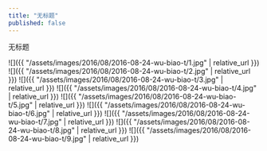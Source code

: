 ```yaml
---
title: "无标题"
published: false
---
```

无标题



![]({{ "/assets/images/2016/08/2016-08-24-wu-biao-t/1.jpg" | relative_url }})
![]({{ "/assets/images/2016/08/2016-08-24-wu-biao-t/2.jpg" | relative_url }})
![]({{ "/assets/images/2016/08/2016-08-24-wu-biao-t/3.jpg" | relative_url }})
![]({{ "/assets/images/2016/08/2016-08-24-wu-biao-t/4.jpg" | relative_url }})
![]({{ "/assets/images/2016/08/2016-08-24-wu-biao-t/5.jpg" | relative_url }})
![]({{ "/assets/images/2016/08/2016-08-24-wu-biao-t/6.jpg" | relative_url }})
![]({{ "/assets/images/2016/08/2016-08-24-wu-biao-t/7.jpg" | relative_url }})
![]({{ "/assets/images/2016/08/2016-08-24-wu-biao-t/8.jpg" | relative_url }})
![]({{ "/assets/images/2016/08/2016-08-24-wu-biao-t/9.jpg" | relative_url }})
